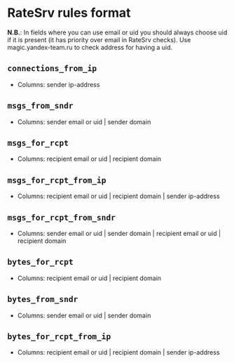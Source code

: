 # RateSrv rules format

**N.B.**: In fields where you can use email or uid you should always choose uid if it is present (it has priority over email in RateSrv checks). Use magic.yandex-team.ru to check address for having a uid.

## `connections_from_ip`
* Columns: sender ip-address

## `msgs_from_sndr`
* Columns: sender email or uid | sender domain

## `msgs_for_rcpt`
* Columns: recipient email or uid | recipient domain

## `msgs_for_rcpt_from_ip`
* Columns: recipient email or uid | recipient domain | sender ip-address

## `msgs_for_rcpt_from_sndr`
* Columns: sender email or uid | sender domain | recipient email or uid | recipient domain

## `bytes_for_rcpt`
* Columns: recipient email or uid | recipient domain

## `bytes_from_sndr`
* Columns: sender email or uid | sender domain

## `bytes_for_rcpt_from_ip`
* Columns: recipient email or uid | recipient domain | sender ip-address
